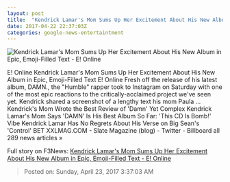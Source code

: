 ```yaml
---
layout: post
title:  "Kendrick Lamar's Mom Sums Up Her Excitement About His New Album in Epic, Emoji-Filled Text - E! Online"
date: 2017-04-22 22:37:03Z
categories: google-news-entertaintment
---
```


![Kendrick Lamar's Mom Sums Up Her Excitement About His New Album in Epic, Emoji-Filled Text - E! Online](http://akns-images.eonline.com/eol_images/Entire_Site/201701/rs_600x600-170101113729-600.kendrick-lamar.cm.1117.jpg?downsize=450:*&crop=450:350;left,top)

E! Online Kendrick Lamar's Mom Sums Up Her Excitement About His New Album in Epic, Emoji-Filled Text E! Online Fresh off the release of his latest album, DAMN., the "Humble" rapper took to Instagram on Saturday with one of the most epic reactions to the critically-acclaimed project we've seen yet. Kendrick shared a screenshot of a lengthy text his mom Paula ... Kendrick's Mom Wrote the Best Review of 'Damn' Yet Complex Kendrick Lamar's Mom Says 'DAMN' Is His Best Album So Far: 'This CD Is Bomb!' Vibe Kendrick Lamar Has No Regrets About His Verse on Big Sean's 'Control' BET XXLMAG.COM - Slate Magazine (blog) - Twitter - Billboard all 289 news articles »


Full story on F3News: [Kendrick Lamar's Mom Sums Up Her Excitement About His New Album in Epic, Emoji-Filled Text - E! Online](http://www.f3nws.com/n/ZEmbcF)

> Posted on: Sunday, April 23, 2017 3:37:03 AM
